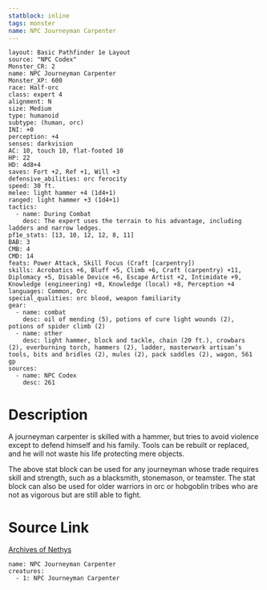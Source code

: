 ```yaml
---
statblock: inline
tags: monster
name: NPC Journeyman Carpenter
---
```

```statblock
layout: Basic Pathfinder 1e Layout
source: "NPC Codex"
Monster_CR: 2
name: NPC Journeyman Carpenter
Monster_XP: 600
race: Half-orc
class: expert 4
alignment: N
size: Medium
type: humanoid
subtype: (human, orc)
INI: +0
perception: +4
senses: darkvision
AC: 10, touch 10, flat-footed 10
HP: 22
HD: 4d8+4
saves: Fort +2, Ref +1, Will +3
defensive_abilities: orc ferocity
speed: 30 ft.
melee: light hammer +4 (1d4+1)
ranged: light hammer +3 (1d4+1)
tactics:
  - name: During Combat
    desc: The expert uses the terrain to his advantage, including ladders and narrow ledges.
pf1e_stats: [13, 10, 12, 12, 8, 11]
BAB: 3
CMB: 4
CMD: 14
feats: Power Attack, Skill Focus (Craft [carpentry])
skills: Acrobatics +6, Bluff +5, Climb +6, Craft (carpentry) +11, Diplomacy +5, Disable Device +6, Escape Artist +2, Intimidate +9, Knowledge (engineering) +8, Knowledge (local) +8, Perception +4
languages: Common, Orc
special_qualities: orc blood, weapon familiarity
gear:
  - name: combat
    desc: oil of mending (5), potions of cure light wounds (2), potions of spider climb (2)
  - name: other
    desc: light hammer, block and tackle, chain (20 ft.), crowbars (2), everburning torch, hammers (2), ladder, masterwork artisan’s tools, bits and bridles (2), mules (2), pack saddles (2), wagon, 561 gp
sources:
  - name: NPC Codex
    desc: 261
```
# Description
A journeyman carpenter is skilled with a hammer, but tries to avoid violence except to defend himself and his family. Tools can be rebuilt or replaced, and he will not waste his life protecting mere objects.

The above stat block can be used for any journeyman whose trade requires skill and strength, such as a blacksmith, stonemason, or teamster. The stat block can also be used for older warriors in orc or hobgoblin tribes who are not as vigorous but are still able to fight.
# Source Link
[Archives of Nethys](https://aonprd.com/NPCDisplay.aspx?ItemName=Journeyman%20Carpenter)
```encounter-table
name: NPC Journeyman Carpenter
creatures:
  - 1: NPC Journeyman Carpenter
```
